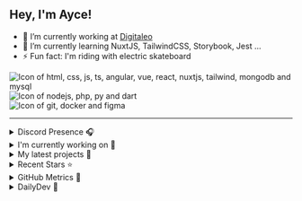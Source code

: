 ## Hey, I'm Ayce!

- 🔭 I’m currently working at <a href="https://www.digitaleo.com/">Digitaleo</a>
- 🌱 I’m currently learning NuxtJS, TailwindCSS, Storybook, Jest ...
- ⚡ Fun fact: I'm riding with electric skateboard

<div>
  <img src="https://skillicons.dev/icons?i=html,css,js,ts,angular,vue,react,nuxtjs,tailwind,mongodb,mysql" alt="Icon of html, css, js, ts, angular, vue, react, nuxtjs, tailwind, mongodb and mysql">
</div>
<div>
  <img src="https://skillicons.dev/icons?i=nodejs,php,py,dart" alt="Icon of nodejs, php, py and dart">
</div>
<div>
  <img src="https://skillicons.dev/icons?i=git,docker,figma" alt="Icon of git, docker and figma">
</div>


<hr>

<details>
  <summary>Discord Presence 🎧️</summary>
  
  [![Discord Presence](https://lanyard.cnrad.dev/api/538785123987095556)](https://discord.com/users/538785123987095556)
</details>

<details>
  <summary>I'm currently working on 👷</summary>
  

- [Ayce45/gitlab-history](https://github.com/Ayce45/gitlab-history) - Recreate my GitLab activity chart in Github (2 months ago)
- [Ayce45/bug-free-octo-fortnight](https://github.com/Ayce45/bug-free-octo-fortnight) - Clean dom render with vanillaJS (3 months ago)
- [Ayce45/taiwan-the-lucky-land](https://github.com/Ayce45/taiwan-the-lucky-land) - Nuxt full-stack app for taiwan the lucky land (4 months ago)
- [Ayce45/skills-resolve-merge-conflicts](https://github.com/Ayce45/skills-resolve-merge-conflicts) - Learn why conflicts happen and how to resolve them. (6 months ago)
- [Ayce45/gmail-pop3-auto-refresh](https://github.com/Ayce45/gmail-pop3-auto-refresh) - Chrome/Firefox extension to refresh unlimited POP3 email accounts of Gmail with a frequency of one minute for free. (7 months ago)
</details>

<details>
  <summary>My latest projects 🌱</summary>
  

- [Ayce45/mustache-inline-javascript-typescript-highlighter](https://github.com/Ayce45/mustache-inline-javascript-typescript-highlighter) - Syntax highlighting for Mustache inside JavaScript/TypeScript strings
- [Ayce45/bug-free-octo-fortnight](https://github.com/Ayce45/bug-free-octo-fortnight) - Clean dom render with vanillaJS
- [Ayce45/skill-setup-nuxt-base](https://github.com/Ayce45/skill-setup-nuxt-base) - The base image for the Nuxt
- [Ayce45/taiwan-the-lucky-land](https://github.com/Ayce45/taiwan-the-lucky-land) - Nuxt full-stack app for taiwan the lucky land
- [Ayce45/skills-resolve-merge-conflicts](https://github.com/Ayce45/skills-resolve-merge-conflicts) - Learn why conflicts happen and how to resolve them.
</details>

<details>
  <summary>Recent Stars ⭐</summary>
  

- [BriacDelaigue/shadcn-icon-picker](https://github.com/BriacDelaigue/shadcn-icon-picker) - An icon picker component for Vue featuring Lucide icons and shadcn/ui. Supports search, infinite scrolling and popovers. (4 days ago)
- [Gilux/wsfr2025-test-project](https://github.com/Gilux/wsfr2025-test-project) - Monorepo - Docs and Starters - Test Project for WSFR National Finals 2025 (1 week ago)
- [victorneuret/dailydrive](https://github.com/victorneuret/dailydrive) - Program to remove podcast from spotify daily drive playlist (7 months ago)
- [bamatar/unlinkedin](https://github.com/bamatar/unlinkedin) - One-click removal of LinkedIn connections (8 months ago)
- [KonradIT/goprowifihack](https://github.com/KonradIT/goprowifihack) - Unofficial GoPro WiFi API Documentation - HTTP GET requests for commands, status, livestreaming and media query. (2 years ago)
</details>

<details>
  <summary>GitHub Metrics 🌊</summary>
  
  <img align="center" src="/github-metrics.svg" alt="Metrics" width="400">
</details>

<details>
  <summary>DailyDev 📖</summary>
  
  <a href="https://app.daily.dev/ayce"><img src="https://api.daily.dev/devcards/v2/Kl4kv3BRMUjSY4Y3a5Tkq.png?type=default&r=cl3" width="356" alt="Evan JUGE's Dev Card"/></a>
</details>
